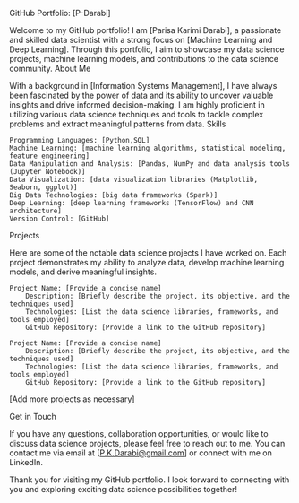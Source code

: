 GitHub Portfolio: [P-Darabi]

Welcome to my GitHub portfolio! I am [Parisa Karimi Darabi], a passionate and skilled data scientist with a strong focus on [Machine Learning and Deep Learning]. Through this portfolio, I aim to showcase my data science projects, machine learning models, and contributions to the data science community.
About Me

With a background in [Information Systems Management], I have always been fascinated by the power of data and its ability to uncover valuable insights and drive informed decision-making. I am highly proficient in utilizing various data science techniques and tools to tackle complex problems and extract meaningful patterns from data.
Skills

    Programming Languages: [Python,SQL]
    Machine Learning: [machine learning algorithms, statistical modeling, feature engineering]
    Data Manipulation and Analysis: [Pandas, NumPy and data analysis tools (Jupyter Notebook)]
    Data Visualization: [data visualization libraries (Matplotlib, Seaborn, ggplot)]
    Big Data Technologies: [big data frameworks (Spark)]
    Deep Learning: [deep learning frameworks (TensorFlow) and CNN architecture]
    Version Control: [GitHub]

Projects

Here are some of the notable data science projects I have worked on. Each project demonstrates my ability to analyze data, develop machine learning models, and derive meaningful insights.

    Project Name: [Provide a concise name]
        Description: [Briefly describe the project, its objective, and the techniques used]
        Technologies: [List the data science libraries, frameworks, and tools employed]
        GitHub Repository: [Provide a link to the GitHub repository]

    Project Name: [Provide a concise name]
        Description: [Briefly describe the project, its objective, and the techniques used]
        Technologies: [List the data science libraries, frameworks, and tools employed]
        GitHub Repository: [Provide a link to the GitHub repository]

[Add more projects as necessary]

Get in Touch

If you have any questions, collaboration opportunities, or would like to discuss data science projects, please feel free to reach out to me. You can contact me via email at [P.K.Darabi@gmail.com] or connect with me on LinkedIn.

Thank you for visiting my GitHub portfolio. I look forward to connecting with you and exploring exciting data science possibilities together!
